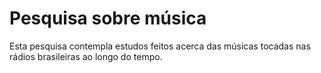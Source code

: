# Pesquisa sobre música

Esta pesquisa contempla estudos feitos acerca das músicas tocadas nas rádios brasileiras ao longo do tempo.
